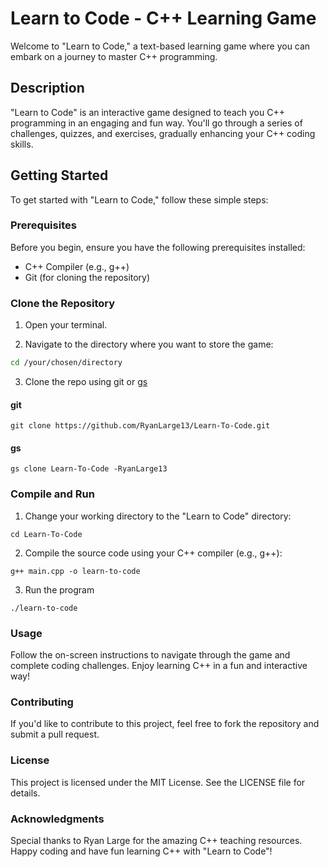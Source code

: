 # Learn to Code - C++ Learning Game

Welcome to "Learn to Code," a text-based learning game where you can embark on a journey to master C++ programming.

## Description

"Learn to Code" is an interactive game designed to teach you C++ programming in an engaging and fun way. You'll go through a series of challenges, quizzes, and exercises, gradually enhancing your C++ coding skills.

## Getting Started

To get started with "Learn to Code," follow these simple steps:

### Prerequisites

Before you begin, ensure you have the following prerequisites installed:

- C++ Compiler (e.g., g++)
- Git (for cloning the repository)

### Clone the Repository

1. Open your terminal.

2. Navigate to the directory where you want to store the game:

```bash
cd /your/chosen/directory
```

3. Clone the repo using git or [gs](https://github.com/RyanLarge13/Git-Shorthands/)

#### git
```
git clone https://github.com/RyanLarge13/Learn-To-Code.git
```
#### gs
```
gs clone Learn-To-Code -RyanLarge13
```

### Compile and Run

1. Change your working directory to the "Learn to Code" directory:

```
cd Learn-To-Code
```

2. Compile the source code using your C++ compiler (e.g., g++):

```
g++ main.cpp -o learn-to-code
```

3. Run the program

```
./learn-to-code
```

### Usage

Follow the on-screen instructions to navigate through the game and complete coding challenges. Enjoy learning C++ in a fun and interactive way!

### Contributing

If you'd like to contribute to this project, feel free to fork the repository and submit a pull request.

### License

This project is licensed under the MIT License. See the LICENSE file for details.

### Acknowledgments

Special thanks to Ryan Large for the amazing C++ teaching resources.
Happy coding and have fun learning C++ with "Learn to Code"!
